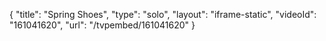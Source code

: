{
    "title": "Spring Shoes",
    "type": "solo",
    "layout": "iframe-static",
    "videoId": "161041620",
    "url": "\/tvpembed\/161041620"
}